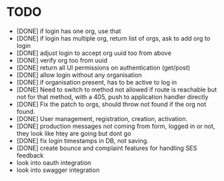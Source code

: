 # TODO

* [DONE] if login has one org, use that
* [DONE] if login has multiple org, return list of orgs, ask to add org to login
* [DONE] adjust login to accept org uuid too from above
* [DONE] verify org too from uuid
* [DONE] return all UI permissions on authentication (get/post)
* [DONE] allow login without any organisation
* [DONE] if organisation present, has to be active to log in
* [DONE] Need to switch to method not allowed if route is reachable but not for that method, with a 405, push to application handler directly
* [DONE] Fix the patch to orgs, should throw not found if the org not found.
* [DONE] User management, registration, creation, activation.
* [DONE] production messages not coming from form, logged in or not, they look like htey are going but dont go
* [DONE] fix login timestamps in DB, not saving.
* [DONE] create bounce and complaint features for handling SES feedback
* look into oauth integration
* look into swagger integration

